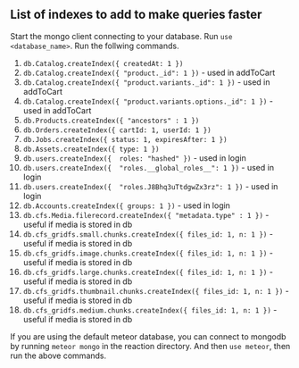 ## List of indexes to add to make queries faster

Start the mongo client connecting to your database. Run `use <database_name>`.
Run the follwing commands.

1. `db.Catalog.createIndex({ createdAt: 1 })` 
2. `db.Catalog.createIndex({ "product._id": 1 })` - used in addToCart
3. `db.Catalog.createIndex({ "product.variants._id": 1 })` - used in addToCart
4. `db.Catalog.createIndex({ "product.variants.options._id": 1 })` - used in addToCart
5. `db.Products.createIndex({ "ancestors" : 1 })`
6. `db.Orders.createIndex({ cartId: 1, userId: 1 })`
7. `db.Jobs.createIndex({ status: 1, expiresAfter: 1 })`
8. `db.Assets.createIndex({ type: 1 })`
9. `db.users.createIndex({  roles: "hashed" })` - used in login
10. `db.users.createIndex({  "roles.__global_roles__": 1 })` - used in login
11. `db.users.createIndex({  "roles.J8Bhq3uTtdgwZx3rz": 1 })` - used in login
12. `db.Accounts.createIndex({ groups: 1 })` - used in login
13. `db.cfs.Media.filerecord.createIndex({ "metadata.type" : 1 })` - useful if media is stored in db
14. `db.cfs_gridfs.small.chunks.createIndex({ files_id: 1, n: 1 })` - useful if media is stored in db
15. `db.cfs_gridfs.image.chunks.createIndex({ files_id: 1, n: 1 })` - useful if media is stored in db
16. `db.cfs_gridfs.large.chunks.createIndex({ files_id: 1, n: 1 })` - useful if media is stored in db
17. `db.cfs_gridfs.thumbnail.chunks.createIndex({ files_id: 1, n: 1 })` - useful if media is stored in db
18. `db.cfs_gridfs.medium.chunks.createIndex({ files_id: 1, n: 1 })` - useful if media is stored in db

If you are using the default meteor database, you can connect to mongodb by running `meteor mongo` in the reaction directory.
And then `use meteor`, then run the above commands.
